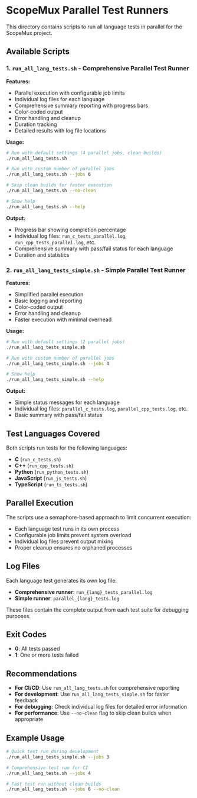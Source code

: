 # ScopeMux Parallel Test Runners

This directory contains scripts to run all language tests in parallel for the ScopeMux project.

## Available Scripts

### 1. `run_all_lang_tests.sh` - Comprehensive Parallel Test Runner

**Features:**
- Parallel execution with configurable job limits
- Individual log files for each language
- Comprehensive summary reporting with progress bars
- Color-coded output
- Error handling and cleanup
- Duration tracking
- Detailed results with log file locations

**Usage:**
```bash
# Run with default settings (4 parallel jobs, clean builds)
./run_all_lang_tests.sh

# Run with custom number of parallel jobs
./run_all_lang_tests.sh --jobs 6

# Skip clean builds for faster execution
./run_all_lang_tests.sh --no-clean

# Show help
./run_all_lang_tests.sh --help
```

**Output:**
- Progress bar showing completion percentage
- Individual log files: `run_c_tests_parallel.log`, `run_cpp_tests_parallel.log`, etc.
- Comprehensive summary with pass/fail status for each language
- Duration and statistics

### 2. `run_all_lang_tests_simple.sh` - Simple Parallel Test Runner

**Features:**
- Simplified parallel execution
- Basic logging and reporting
- Color-coded output
- Error handling and cleanup
- Faster execution with minimal overhead

**Usage:**
```bash
# Run with default settings (2 parallel jobs)
./run_all_lang_tests_simple.sh

# Run with custom number of parallel jobs
./run_all_lang_tests_simple.sh --jobs 4

# Show help
./run_all_lang_tests_simple.sh --help
```

**Output:**
- Simple status messages for each language
- Individual log files: `parallel_c_tests.log`, `parallel_cpp_tests.log`, etc.
- Basic summary with pass/fail status

## Test Languages Covered

Both scripts run tests for the following languages:
- **C** (`run_c_tests.sh`)
- **C++** (`run_cpp_tests.sh`)
- **Python** (`run_python_tests.sh`)
- **JavaScript** (`run_js_tests.sh`)
- **TypeScript** (`run_ts_tests.sh`)

## Parallel Execution

The scripts use a semaphore-based approach to limit concurrent execution:
- Each language test runs in its own process
- Configurable job limits prevent system overload
- Individual log files prevent output mixing
- Proper cleanup ensures no orphaned processes

## Log Files

Each language test generates its own log file:
- **Comprehensive runner**: `run_{lang}_tests_parallel.log`
- **Simple runner**: `parallel_{lang}_tests.log`

These files contain the complete output from each test suite for debugging purposes.

## Exit Codes

- **0**: All tests passed
- **1**: One or more tests failed

## Recommendations

- **For CI/CD**: Use `run_all_lang_tests.sh` for comprehensive reporting
- **For development**: Use `run_all_lang_tests_simple.sh` for faster feedback
- **For debugging**: Check individual log files for detailed error information
- **For performance**: Use `--no-clean` flag to skip clean builds when appropriate

## Example Usage

```bash
# Quick test run during development
./run_all_lang_tests_simple.sh --jobs 3

# Comprehensive test run for CI
./run_all_lang_tests.sh --jobs 4

# Fast test run without clean builds
./run_all_lang_tests.sh --jobs 6 --no-clean
``` 